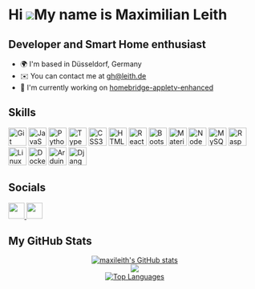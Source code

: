 # Hi ![](https://user-images.githubusercontent.com/18350557/176309783-0785949b-9127-417c-8b55-ab5a4333674e.gif)My name is Maximilian Leith

## Developer and Smart Home enthusiast

-   🌍 I'm based in Düsseldorf, Germany
-   ✉️ You can contact me at [gh@leith.de](mailto:gh@leith.de)
-   🚀 I'm currently working on [homebridge-appletv-enhanced](https://github.com/maxileith/homebridge-appletv-enhanced)

## Skills

<p align="left">
    <a href="https://git-scm.com/" target="_blank" rel="noreferrer"><img src="https://raw.githubusercontent.com/danielcranney/readme-generator/main/public/icons/skills/git-colored.svg" width="36" height="36" alt="Git" /></a>
    <a href="https://developer.mozilla.org/en-US/docs/Web/JavaScript" target="_blank" rel="noreferrer"><img src="https://raw.githubusercontent.com/danielcranney/readme-generator/main/public/icons/skills/javascript-colored.svg" width="36" height="36" alt="JavaScript" /></a>
    <a href="https://www.python.org/" target="_blank" rel="noreferrer"><img src="https://raw.githubusercontent.com/danielcranney/readme-generator/main/public/icons/skills/python-colored.svg" width="36" height="36" alt="Python" /></a>
    <a href="https://www.typescriptlang.org/" target="_blank" rel="noreferrer"><img src="https://raw.githubusercontent.com/danielcranney/readme-generator/main/public/icons/skills/typescript-colored.svg" width="36" height="36" alt="TypeScript" /></a>
    <a href="https://www.w3.org/TR/CSS/#css" target="_blank" rel="noreferrer"><img src="https://raw.githubusercontent.com/danielcranney/readme-generator/main/public/icons/skills/css3-colored.svg" width="36" height="36" alt="CSS3" /></a>
    <a href="https://developer.mozilla.org/en-US/docs/Glossary/HTML5" target="_blank" rel="noreferrer"><img src="https://raw.githubusercontent.com/danielcranney/readme-generator/main/public/icons/skills/html5-colored.svg" width="36" height="36" alt="HTML5" /></a>
    <a href="https://reactjs.org/" target="_blank" rel="noreferrer"><img src="https://raw.githubusercontent.com/danielcranney/readme-generator/main/public/icons/skills/react-colored.svg" width="36" height="36" alt="React" /></a>
    <a href="https://getbootstrap.com/" target="_blank" rel="noreferrer"><img src="https://raw.githubusercontent.com/danielcranney/readme-generator/main/public/icons/skills/bootstrap-colored.svg" width="36" height="36" alt="Bootstrap" /></a>
    <a href="https://mui.com/" target="_blank" rel="noreferrer"><img src="https://raw.githubusercontent.com/danielcranney/readme-generator/main/public/icons/skills/materialui-colored.svg" width="36" height="36" alt="Material UI" /></a>
    <a href="https://nodejs.org/en/" target="_blank" rel="noreferrer"><img src="https://raw.githubusercontent.com/danielcranney/readme-generator/main/public/icons/skills/nodejs-colored.svg" width="36" height="36" alt="NodeJS" /></a>
    <a href="https://www.mysql.com/" target="_blank" rel="noreferrer"><img src="https://raw.githubusercontent.com/danielcranney/readme-generator/main/public/icons/skills/mysql-colored.svg" width="36" height="36" alt="MySQL" /></a>
    <a href="https://www.raspberrypi.org/" target="_blank" rel="noreferrer"><img src="https://raw.githubusercontent.com/danielcranney/readme-generator/main/public/icons/skills/raspberrypi-colored.svg" width="36" height="36" alt="Raspberry Pi" /></a>
    <a href="https://www.linux.org" target="_blank" rel="noreferrer"><img src="https://raw.githubusercontent.com/danielcranney/readme-generator/main/public/icons/skills/linux-colored.svg" width="36" height="36" alt="Linux" /></a>
    <a href="https://www.docker.com/" target="_blank" rel="noreferrer"><img src="https://raw.githubusercontent.com/danielcranney/readme-generator/main/public/icons/skills/docker-colored.svg" width="36" height="36" alt="Docker" /></a>
    <a href="https://store.arduino.cc/?gclid=Cj0KCQjw2eilBhCCARIsAG0Pf8uueBifykWcsSS4LPESeGQfxGVKJYnzV7bz471XfknQJy_1VINVWM8aAkLtEALw_wcB" target="_blank" rel="noreferrer"><img src="https://raw.githubusercontent.com/danielcranney/readme-generator/main/public/icons/skills/arduino-colored.svg" width="36" height="36" alt="Arduino" /></a>
    <a href="https://www.djangoproject.com/" target="_blank" rel="noreferrer"><img src="https://raw.githubusercontent.com/danielcranney/readme-generator/main/public/icons/skills/django-colored-dark.svg" width="36" height="36" alt="Django" /></a>
</p>

## Socials

<p align="left">
    <a href="https://www.github.com/maxileith" target="_blank" rel="noreferrer">
        <picture>
            <source media="(prefers-color-scheme: dark)" srcset="https://raw.githubusercontent.com/danielcranney/readme-generator/main/public/icons/socials/github-dark.svg" />
            <source media="(prefers-color-scheme: light)" srcset="https://raw.githubusercontent.com/danielcranney/readme-generator/main/public/icons/socials/github.svg" />
            <img src="https://raw.githubusercontent.com/danielcranney/readme-generator/main/public/icons/socials/github.svg" width="32" height="32" />
        </picture>
    </a>
    <a href="https://www.linkedin.com/in/maxileith" target="_blank" rel="noreferrer">
        <picture>
            <source media="(prefers-color-scheme: dark)" srcset="https://raw.githubusercontent.com/danielcranney/readme-generator/main/public/icons/socials/linkedin-dark.svg" />
            <source media="(prefers-color-scheme: light)" srcset="https://raw.githubusercontent.com/danielcranney/readme-generator/main/public/icons/socials/linkedin.svg" />
            <img src="https://raw.githubusercontent.com/danielcranney/readme-generator/main/public/icons/socials/linkedin.svg" width="32" height="32" />
        </picture>
    </a>
</p>

## My GitHub Stats

<div style="text-align: center;">
    <a href="http://www.github.com/maxileith">
        <picture>
            <source media="(prefers-color-scheme: dark)" srcset="https://github-readme-stats.vercel.app/api?username=maxileith&show_icons=true&hide=&count_private=true&title_color=0891b2&text_color=ffffff&icon_color=0891b2&bg_color=0000&hide_border=true&show_icons=true" />
            <source media="(prefers-color-scheme: light)" srcset="https://github-readme-stats.vercel.app/api?username=maxileith&show_icons=true&hide=&count_private=true&title_color=0891b2&text_color=000000&icon_color=0891b2&bg_color=0000&hide_border=true&show_icons=true" />
            <img src="https://github-readme-stats.vercel.app/api?username=maxileith&show_icons=true&hide=&count_private=true&title_color=0891b2&text_color=ffffff&icon_color=0891b2&bg_color=282C34&hide_border=true&show_icons=true" alt="maxileith's GitHub stats" />
        </picture>
    </a>
    <br/>
    <a href="http://www.github.com/maxileith">
        <picture>
            <source media="(prefers-color-scheme: dark)" srcset="https://github-readme-streak-stats.herokuapp.com/?user=maxileith&stroke=ffffff&background=0000&ring=0891b2&fire=0891b2&currStreakNum=ffffff&currStreakLabel=0891b2&sideNums=ffffff&sideLabels=ffffff&dates=ffffff&hide_border=true" />
            <source media="(prefers-color-scheme: light)" srcset="https://github-readme-streak-stats.herokuapp.com/?user=maxileith&stroke=ffffff&background=0000&ring=0891b2&fire=0891b2&currStreakNum=ffffff&currStreakLabel=0891b2&sideNums=ffffff&sideLabels=ffffff&dates=ffffff&hide_border=true" />
            <img src="https://github-readme-streak-stats.herokuapp.com/?user=maxileith&stroke=ffffff&background=282C34&ring=0891b2&fire=0891b2&currStreakNum=ffffff&currStreakLabel=0891b2&sideNums=ffffff&sideLabels=ffffff&dates=ffffff&hide_border=true" />
        </picture>
    </a>
    <br/>
    <a href="https://github.com/maxileith">
        <picture>
            <source media="(prefers-color-scheme: dark)" srcset="https://github-readme-stats.vercel.app/api/top-langs/?username=maxileith&langs_count=3&title_color=0891b2&text_color=ffffff&icon_color=0891b2&bg_color=0000&hide_border=true&locale=en&custom_title=Top%20%Languages" />
            <source media="(prefers-color-scheme: light)" srcset="https://github-readme-stats.vercel.app/api/top-langs/?username=maxileith&langs_count=3&title_color=0891b2&text_color=ffffff&icon_color=0891b2&bg_color=0000&hide_border=true&locale=en&custom_title=Top%20%Languages" />
            <img src="https://github-readme-stats.vercel.app/api/top-langs/?username=maxileith&langs_count=3&title_color=0891b2&text_color=ffffff&icon_color=0891b2&bg_color=282C34&hide_border=true&locale=en&custom_title=Top%20%Languages" alt="Top Languages" />
        </picture>
    </a>
</div>
